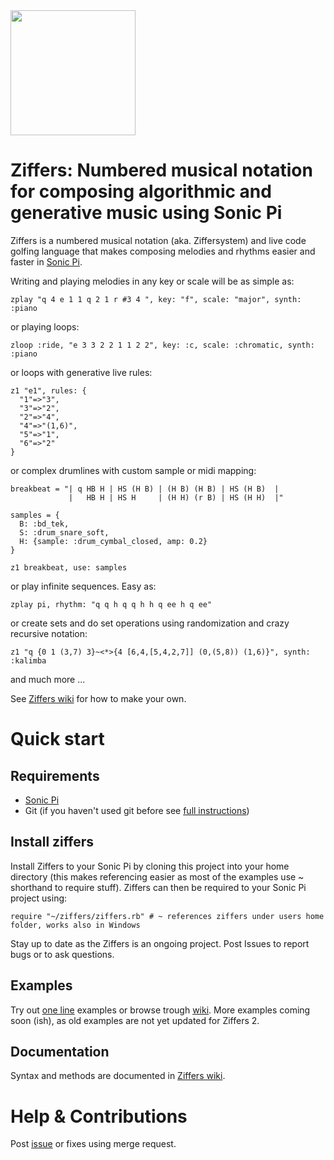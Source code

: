 <img src="https://github.com/amiika/ziffers/raw/ziffers2/ziffers.png" width=200, border=0, padding=0>

# Ziffers: Numbered musical notation for composing algorithmic and generative music using Sonic Pi
Ziffers is a numbered musical notation (aka. Ziffersystem) and live code golfing language that makes composing melodies and rhythms easier and faster in [Sonic Pi](https://sonic-pi.net/).

Writing and playing melodies in any key or scale will be as simple as:
```
zplay "q 4 e 1 1 q 2 1 r #3 4 ", key: "f", scale: "major", synth: :piano
```
or playing loops:
```
zloop :ride, "e 3 3 2 2 1 1 2 2", key: :c, scale: :chromatic, synth: :piano
```
or loops with generative live rules:
```
z1 "e1", rules: {
  "1"=>"3",
  "3"=>"2",
  "2"=>"4",
  "4"=>"(1,6)",
  "5"=>"1",
  "6"=>"2"
}
```
or complex drumlines with custom sample or midi mapping:
```
breakbeat = "| q HB H | HS (H B) | (H B) (H B) | HS (H B)  |
             |   HB H | HS H     | (H H) (r B) | HS (H H)  |"

samples = {
  B: :bd_tek,
  S: :drum_snare_soft,
  H: {sample: :drum_cymbal_closed, amp: 0.2}
}

z1 breakbeat, use: samples
```
or play infinite sequences. Easy as:
```
zplay pi, rhythm: "q q h q q h h q ee h q ee"
```
or create sets and do set operations using randomization and crazy recursive notation:
```
z1 "q {0 1 (3,7) 3}~<*>{4 [6,4,[5,4,2,7]] (0,(5,8)) (1,6)}", synth: :kalimba
```
and much more ...

See [Ziffers wiki](https://github.com/amiika/ziffers/wiki) for how to make your own.

# Quick start

## Requirements

- [Sonic Pi](https://sonic-pi.net/)
- Git (if you haven't used git before see [full instructions](https://github.com/amiika/ziffers/wiki/Install))


## Install ziffers

Install Ziffers to your Sonic Pi by cloning this project into your home directory (this makes referencing easier as most of the examples use ~ shorthand to require stuff). Ziffers can then be required to your Sonic Pi project using:

```
require "~/ziffers/ziffers.rb" # ~ references ziffers under users home folder, works also in Windows
```

Stay up to date as the Ziffers is an ongoing project. Post Issues to report bugs or to ask questions.

## Examples

Try out [one line](https://github.com/amiika/ziffers/blob/master/test/play_tests.rb) examples or browse trough [wiki](https://github.com/amiika/ziffers/wiki). More examples coming soon (ish), as old examples are not yet updated for Ziffers 2.

## Documentation

Syntax and methods are documented in [Ziffers wiki](https://github.com/amiika/ziffers/wiki).

# Help & Contributions

Post [issue](https://github.com/amiika/ziffers/issues) or fixes using merge request.
